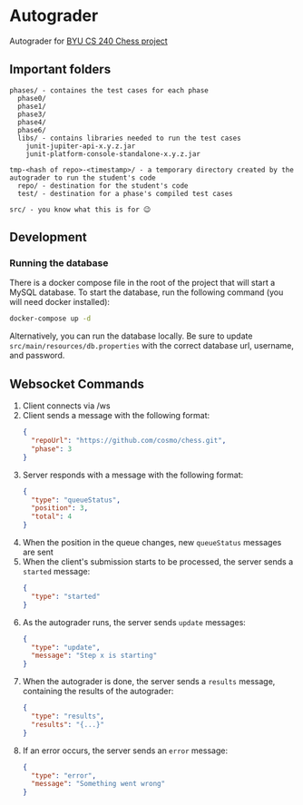 # Autograder
Autograder for [BYU CS 240 Chess project](https://github.com/softwareconstruction240/softwareconstruction/blob/main/chess/chess.md#readme)

## Important folders
```
phases/ - containes the test cases for each phase
  phase0/
  phase1/
  phase3/
  phase4/
  phase6/
  libs/ - contains libraries needed to run the test cases
    junit-jupiter-api-x.y.z.jar
    junit-platform-console-standalone-x.y.z.jar
  
tmp-<hash of repo>-<timestamp>/ - a temporary directory created by the autograder to run the student's code
  repo/ - destination for the student's code
  test/ - destination for a phase's compiled test cases
  
src/ - you know what this is for 😉
```

## Development
### Running the database
There is a docker compose file in the root of the project that will start a MySQL database. To start the database, run the following command (you will need docker installed):
```bash
docker-compose up -d
```

Alternatively, you can run the database locally. Be sure to update `src/main/resources/db.properties` with the correct database url, username, and password.

## Websocket Commands

1. Client connects via /ws
2. Client sends a message with the following format:
    ```json
    {
      "repoUrl": "https://github.com/cosmo/chess.git",
      "phase": 3
    }
    ```
3. Server responds with a message with the following format:
    ```json
    {
      "type": "queueStatus",
      "position": 3,
      "total": 4
    }
   ```
4. When the position in the queue changes, new `queueStatus` messages are sent
5. When the client's submission starts to be processed, the server sends a `started` message:
    ```json
    {
      "type": "started"
    }
    ```
6. As the autograder runs, the server sends `update` messages:
    ```json
    {
      "type": "update",
      "message": "Step x is starting"
    }
    ```
7. When the autograder is done, the server sends a `results` message, containing the results of the autograder:
    ```json
    {
      "type": "results",
      "results": "{...}"
    }
    ```
8. If an error occurs, the server sends an `error` message:
    ```json
    {
      "type": "error",
      "message": "Something went wrong"
    }
    ```
